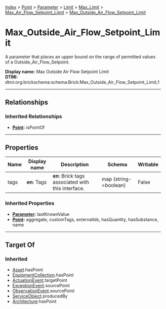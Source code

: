 [Index](../../../../../index.md) > [Point](../../../../Point.md) > [Parameter](../../../Parameter.md) > [Limit](../../Limit.md) > [Max_Limit](../Max_Limit.md) > [Max_Air_Flow_Setpoint_Limit](Max_Air_Flow_Setpoint_Limit.md) > [Max_Outside_Air_Flow_Setpoint_Limit](#)
# Max_Outside_Air_Flow_Setpoint_Limit

A parameter that places an upper bound on the range of permitted values of a Outside_Air_Flow_Setpoint.


**Display name:** Max Outside Air Flow Setpoint Limit<br />
**DTMI:** dtmi:org:brickschema:schema:Brick:Max_Outside_Air_Flow_Setpoint_Limit;1

---

## Relationships

### Inherited Relationships
* **[Point](../../../../Point.md):** isPointOf

---

## Properties

|Name|Display name|Description|Schema|Writable|
|-|-|-|-|-|
|tags|**en**: Tags|**en**: Brick tags associated with this interface.|map (string->boolean)|False|
### Inherited Properties
* **[Parameter](../../../Parameter.md):** lastKnownValue
* **[Point](../../../../Point.md):** aggregate, customTags, externalIds, hasQuantity, hasSubstance, name

---

## Target Of
### Inherited
* [Asset](../../../../../Asset/Asset.md).hasPoint
* [EquipmentCollection](../../../../../Collection/EquipmentCollection.md).hasPoint
* [ActuationEvent](../../../../../Event/PointEvent/ActuationEvent.md).targetPoint
* [ExceptionEvent](../../../../../Event/PointEvent/ExceptionEvent.md).sourcePoint
* [ObservationEvent](../../../../../Event/PointEvent/ObservationEvent.md).sourcePoint
* [ServiceObject](../../../../../Information/ServiceObject/ServiceObject.md).producedBy
* [Architecture](../../../../../Space/Architecture/Architecture.md).hasPoint
